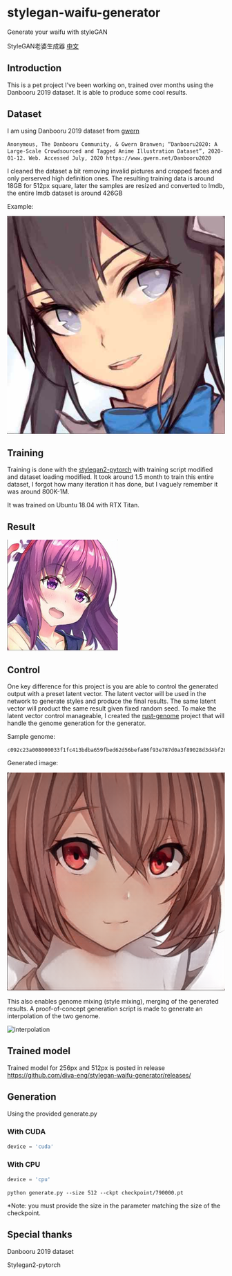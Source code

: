 # stylegan-waifu-generator
Generate your waifu with styleGAN

StyleGAN老婆生成器 [中文](README_CN.md)

## Introduction
This is a pet project I've been working on, trained over months using the Danbooru 2019 dataset. It is able to produce some cool results.

## Dataset
I am using Danbooru 2019 dataset from [gwern](https://www.gwern.net/About)

```
Anonymous, The Danbooru Community, & Gwern Branwen; “Danbooru2020: A Large-Scale Crowdsourced and Tagged Anime Illustration Dataset”, 2020-01-12. Web. Accessed July, 2020 https://www.gwern.net/Danbooru2020
```
I cleaned the dataset a bit removing invalid pictures and cropped faces and only perserved high definition ones. The resulting training data is around 18GB for 512px square, later the samples are resized and converted to lmdb, the entire lmdb dataset is around 426GB

Example:

![Example data](res/2238231-0.jpg)

## Training
Training is done with the [stylegan2-pytorch](https://github.com/rosinality/stylegan2-pytorch) with training script modified and dataset loading modified. It took around 1.5 month to train this entire dataset, I forgot how many iteration it has done, but I vaguely remember it was around 800K-1M.

It was trained on Ubuntu 18.04 with RTX Titan.

## Result

![256px](res/000017.png)

## Control
One key difference for this project is you are able to control the generated output with a preset latent vector. The latent vector will be used in the network to generate styles and produce the final results. The same latent vector will product the same result given fixed random seed. To make the latent vector control manageable, I created the [rust-genome](https://github.com/r1cebank/genome) project that will handle the genome generation for the generator.

Sample genome:

```
c092c23a008000033f1fc413bdba659fbed62d56befa86f93e787d0a3f89028d3d4bf2673f8a221ebef5605bbda472dd3f678906be82855b3f9493b8c............020353ebf8c074ac02c3b9e3fc24ff03f49dbf0563f8bdf467743f8fca4dc0095918bf379b733e8382ec3ce89666bf2b9dbe3e08f23ebe8fe6a0bf3ab1b9bf7b6a743df1f45c
```

Generated image:

![genome generated image](res/000.png)

This also enables genome mixing (style mixing), merging of the generated results. A proof-of-concept generation script is made to generate an interpolation of the two genome.

![interpolation](res/out.gif)

## Trained model
Trained model for 256px and 512px is posted in release https://github.com/diva-eng/stylegan-waifu-generator/releases/

## Generation
Using the provided generate.py
### With CUDA
```python
device = 'cuda'
```
### With CPU
```python
device = 'cpu'
```

```
python generate.py --size 512 --ckpt checkpoint/790000.pt
```
*Note: you must provide the size in the parameter matching the size of the checkpoint.


## Special thanks
Danbooru 2019 dataset

Stylegan2-pytorch
